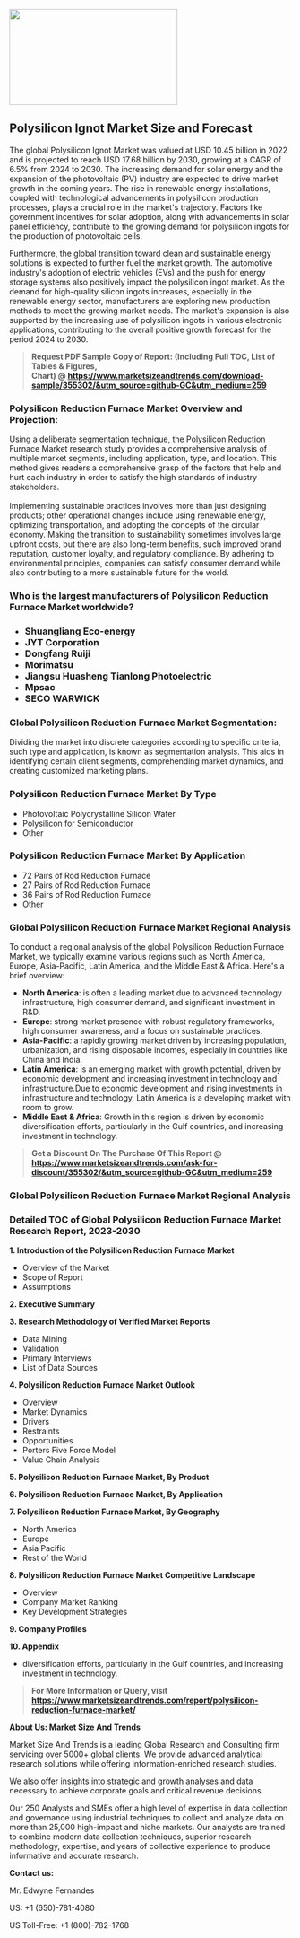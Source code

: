<p><img class="alignnone size-medium wp-image-20088" src="https://ffe5etoiles.com/wp-content/uploads/2024/12/MST1-300x171.png" alt="" width="300" height="171" /></p><h2>Polysilicon Ignot Market Size and Forecast</h2><p>The global Polysilicon Ignot Market was valued at USD 10.45 billion in 2022 and is projected to reach USD 17.68 billion by 2030, growing at a CAGR of 6.5% from 2024 to 2030. The increasing demand for solar energy and the expansion of the photovoltaic (PV) industry are expected to drive market growth in the coming years. The rise in renewable energy installations, coupled with technological advancements in polysilicon production processes, plays a crucial role in the market's trajectory. Factors like government incentives for solar adoption, along with advancements in solar panel efficiency, contribute to the growing demand for polysilicon ingots for the production of photovoltaic cells.</p><p>Furthermore, the global transition toward clean and sustainable energy solutions is expected to further fuel the market growth. The automotive industry's adoption of electric vehicles (EVs) and the push for energy storage systems also positively impact the polysilicon ingot market. As the demand for high-quality silicon ingots increases, especially in the renewable energy sector, manufacturers are exploring new production methods to meet the growing market needs. The market's expansion is also supported by the increasing use of polysilicon ingots in various electronic applications, contributing to the overall positive growth forecast for the period 2024 to 2030.</p></p><blockquote id="" class=""><strong>Request PDF Sample Copy of Report: (Including Full TOC, List of Tables &amp; Figures, Chart)&nbsp;@&nbsp;<strong><a href="https://www.marketsizeandtrends.com/download-sample/355302/&utm_source=github-GC&utm_medium=259" target="_blank">https://www.marketsizeandtrends.com/download-sample/355302/&utm_source=github-GC&utm_medium=259</a></strong></strong></blockquote><h3 id="" class="">Polysilicon Reduction Furnace Market&nbsp;Overview and Projection:</h3><p id="" class="">Using a deliberate segmentation technique, the Polysilicon Reduction Furnace Market research study provides a comprehensive analysis of multiple market segments, including application, type, and location. This method gives readers a comprehensive grasp of the factors that help and hurt each industry in order to satisfy the high standards of industry stakeholders. <br /> <br />Implementing sustainable practices involves more than just designing products; other operational changes include using renewable energy, optimizing transportation, and adopting the concepts of the circular economy. Making the transition to sustainability sometimes involves large upfront costs, but there are also long-term benefits, such improved brand reputation, customer loyalty, and regulatory compliance. By adhering to environmental principles, companies can satisfy consumer demand while also contributing to a more sustainable future for the world.</p><h3 id="" class="">Who is the largest manufacturers of&nbsp;Polysilicon Reduction Furnace Market worldwide?</h3><h3 class=""><p><ul><li>Shuangliang Eco-energy </li><li> JYT Corporation </li><li> Dongfang Ruiji </li><li> Morimatsu </li><li> Jiangsu Huasheng Tianlong Photoelectric </li><li> Mpsac </li><li> SECO WARWICK</li></ul></p></h3><h3 id="" class="">Global&nbsp;Polysilicon Reduction Furnace Market Segmentation:</h3><p id="" class="">Dividing the market into discrete categories according to specific criteria, such type and application, is known as segmentation analysis. This aids in identifying certain client segments, comprehending market dynamics, and creating customized marketing plans.</p><h3 id="" class="">Polysilicon Reduction Furnace Market&nbsp;By Type</h3><p><p><ul><li>Photovoltaic Polycrystalline Silicon Wafer</li><li> Polysilicon for Semiconductor</li><li> Other</p></li></ul></p></p><h3 id="" class="">Polysilicon Reduction Furnace Market&nbsp;By Application</h3><p class=""><p><ul><li>72 Pairs of Rod Reduction Furnace</li><li> 27 Pairs of Rod Reduction Furnace</li><li> 36 Pairs of Rod Reduction Furnace</li><li> Other</li></ul></p></p><h3 id="" class="">Global Polysilicon Reduction Furnace Market Regional Analysis</h3><p id="" class="">To conduct a regional analysis of the global Polysilicon Reduction Furnace Market, we typically examine various regions such as North America, Europe, Asia-Pacific, Latin America, and the Middle East &amp; Africa. Here's a brief overview:</p><ul><li><strong>North America</strong>: is often a leading market due to advanced technology infrastructure, high consumer demand, and significant investment in R&amp;D.</li><li><strong>Europe</strong>: strong market presence with robust regulatory frameworks, high consumer awareness, and a focus on sustainable practices.</li><li><strong>Asia-Pacific</strong>: a rapidly growing market driven by increasing population, urbanization, and rising disposable incomes, especially in countries like China and India.</li><li><strong>Latin America</strong>: is an emerging market with growth potential, driven by economic development and increasing investment in technology and infrastructure.Due to economic development and rising investments in infrastructure and technology, Latin America is a developing market with room to grow.</li><li><strong>Middle East &amp; Africa</strong>: Growth in this region is driven by economic diversification efforts, particularly in the Gulf countries, and increasing investment in technology.</li></ul><blockquote id="" class=""><strong>Get a Discount On The Purchase Of This Report @ <strong><a href="https://www.marketsizeandtrends.com/ask-for-discount/355302/&utm_source=github-GC&utm_medium=259" target="_blank">https://www.marketsizeandtrends.com/ask-for-discount/355302/&utm_source=github-GC&utm_medium=259</a></strong></strong></blockquote><h3 id="" class="">Global Polysilicon Reduction Furnace Market Regional Analysis</h3><h3 id="" class="">Detailed TOC of Global Polysilicon Reduction Furnace Market Research Report, 2023-2030</h3><p id="" class=""><strong>1. Introduction of the Polysilicon Reduction Furnace Market</strong></p><ul><li>Overview of the Market</li><li>Scope of Report</li><li>Assumptions</li></ul><p id="" class=""><strong>2. Executive Summary</strong></p><p id="" class=""><strong>3. Research Methodology of Verified Market Reports</strong></p><ul><li>Data Mining</li><li>Validation</li><li>Primary Interviews</li><li>List of Data Sources</li></ul><p id="" class=""><strong>4. Polysilicon Reduction Furnace Market Outlook</strong></p><ul><li>Overview</li><li>Market Dynamics</li><li>Drivers</li><li>Restraints</li><li>Opportunities</li><li>Porters Five Force Model</li><li>Value Chain Analysis</li></ul><p id="" class=""><strong>5. Polysilicon Reduction Furnace Market, By Product</strong></p><p id="" class=""><strong>6. Polysilicon Reduction Furnace Market, By Application</strong></p><p id="" class=""><strong>7. Polysilicon Reduction Furnace Market, By Geography</strong></p><ul><li>North America</li><li>Europe</li><li>Asia Pacific</li><li>Rest of the World</li></ul><p id="" class=""><strong>8. Polysilicon Reduction Furnace Market Competitive Landscape</strong></p><ul><li>Overview</li><li>Company Market Ranking</li><li>Key Development Strategies</li></ul><p id="" class=""><strong>9. Company Profiles</strong></p><p id="" class=""><strong>10. Appendix</strong></p><ul><li>diversification efforts, particularly in the Gulf countries, and increasing investment in technology.</li></ul><blockquote id="" class=""><strong>For More Information or Query, visit <strong><strong><a href="https://www.marketsizeandtrends.com/report/polysilicon-reduction-furnace-market/" target="_blank">https://www.marketsizeandtrends.com/report/polysilicon-reduction-furnace-market/</a></strong></strong></strong></blockquote><p id="" class=""><strong>About Us: Market Size And Trends</strong></p><p id="" class="">Market Size And Trends is a leading Global Research and Consulting firm servicing over 5000+ global clients. We provide advanced analytical research solutions while offering information-enriched research studies.</p><p id="" class="">We also offer insights into strategic and growth analyses and data necessary to achieve corporate goals and critical revenue decisions.</p><p id="" class="">Our 250 Analysts and SMEs offer a high level of expertise in data collection and governance using industrial techniques to collect and analyze data on more than 25,000 high-impact and niche markets. Our analysts are trained to combine modern data collection techniques, superior research methodology, expertise, and years of collective experience to produce informative and accurate research.</p><p id="" class=""><strong>Contact us:</strong></p><p id="" class="">Mr. Edwyne Fernandes</p><p id="" class="">US: +1 (650)-781-4080</p><p id="" class="">US Toll-Free: +1 (800)-782-1768</p>
